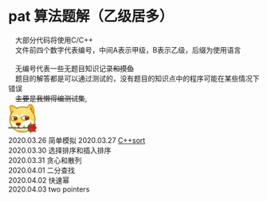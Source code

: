 pat 算法题解（乙级居多）
===
&emsp;大部分代码将使用C/C++<br>
&emsp;文件前四个数字代表编号，中间A表示甲级，B表示乙级，后缀为使用语言<br><br>
&emsp;无编号代表一些无题目知识记录~~和摸鱼~~<br>
&emsp;题目的解答都是可以通过测试的，没有题目的知识点中的程序可能在某些情况下错误<br>
&emsp;~~主要是我懒得编测试集~~,<br>
<img src="./picture.jpg"/><br>
2020.03.26 简单模拟
2020.03.27 [C++sort](./1025_A_sort.cpp)<br>
2020.03.30 选择排序和插入排序<br>
2020.03.31 贪心和散列<br>
2020.04.01 二分查找<br>
2020.04.02 快速幂<br>
2020.04.03 two pointers
